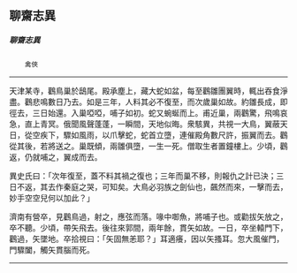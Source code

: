

## 聊齋志異

##### 聊齋志異
　　`禽俠`

* * *

天津某寺，鸛鳥巢於鴟尾。殿承塵上，藏大蛇如盆，每至鸛雛團翼時，輒出吞食淨盡。鸛悲鳴數日乃去。如是三年，人料其必不復至，而次歲巢如故。約雛長成，即徑去，三日始還。入巢啞啞，哺子如初。蛇又蜿蜒而上。甫近巢，兩鸛驚，飛鳴哀急，直上青冥。俄聞風聲蓬蓬，一瞬間，天地似晦。衆駭異，共視一大鳥，翼蔽天日，從空疾下，驟如風雨，以爪擊蛇，蛇首立墮，連催殿角數尺許，振翼而去。鸛從其後，若將送之。巢既傾，兩雛俱墮，一生一死。僧取生者置鐘樓上。少頃，鸛返，仍就哺之，翼成而去。

異史氏曰：「次年復至，蓋不料其禍之復也；三年而巢不移，則報仇之計已決；三日不返，其去作秦庭之哭，可知矣。大鳥必羽族之劍仙也，飆然而來，一擊而去，妙手空空兒何以加此？」

濟南有營卒，見鸛鳥過，射之，應弦而落。喙中啣魚，將哺子也。或勸拔矢放之，卒不聽。少頃，帶矢飛去。後往來郭間，兩年餘，貫矢如故。一日，卒坐轅門下，鸛過，矢墜地。卒拾視曰：「矢固無恙耶？」耳適癢，因以矢搔耳。忽大風催門，門驟闔，觸矢貫腦而死。

* * *

